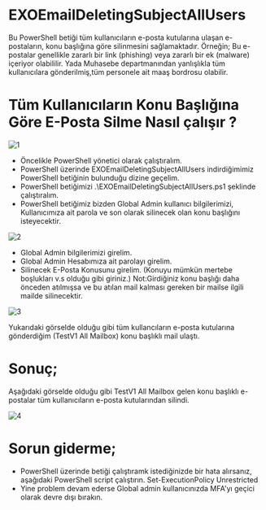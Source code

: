 # EXOEmailDeletingSubjectAllUsers
Bu PowerShell betiği tüm kullanıcıların e-posta kutularına ulaşan e-postaların, konu başlığına göre silinmesini sağlamaktadır. Örneğin; Bu e-postalar genellikle zararlı bir link (phishing) veya zararlı bir ek (malware) içeriyor olabililir. Yada Muhasebe departmanından yanlışlıkla tüm kullanıcılara gönderilmiş,tüm personele ait maaş bordrosu olabilir. 
# Tüm Kullanıcıların Konu Başlığına Göre E-Posta Silme Nasıl çalışır ? 
![1](https://github.com/mparlakyigit/EXOEmailDeletingSubjectAllUsers/assets/53214224/472516d7-d4dd-477f-ac61-ba292de47fe1)
- Öncelikle PowerShell yönetici olarak çalıştıralım.
- PowerShell üzerinde EXOEmailDeletingSubjectAllUsers indirdiğimimiz PowerShell betiğinin bulunduğu dizine geçelim.
- PowerShell betiğimizi .\EXOEmailDeletingSubjectAllUsers.ps1 şeklinde çalıştıralım.
- PowerShell betiğimiz bizden Global Admin kullanıcı bilgilerimizi, Kullanıcımıza ait parola ve son olarak silinecek olan konu başlığını isteyecektir.

![2](https://github.com/mparlakyigit/EXOEmailDeletingSubjectAllUsers/assets/53214224/dde7fc02-4ba7-4413-86de-6afc48f63f80)

- Global Admin bilgilerimizi girelim.
- Global Admin Hesabımıza ait parolayı girelim.
- Silinecek E-Posta Konusunu girelim. (Konuyu mümkün mertebe boşlukları v.s olduğu gibi giriniz.)
  Not:Girdiğiniz konu başlığı daha önceden atılmışsa ve bu atılan mail kalması gereken bir mailse ilgili mailde silinecektir. 

![3](https://github.com/mparlakyigit/EXOEmailDeletingSubjectAllUsers/assets/53214224/48eaa730-491f-412a-8ffc-f0fe697661cc)

Yukarıdaki görselde olduğu gibi tüm kullancıların e-posta kutularına gönderdiğim (TestV1 All Mailbox) konu başlıklı mail ulaştı.


# Sonuç;
Aşağıdaki görselde olduğu gibi TestV1 All Mailbox gelen konu başlıklı e-postalar tüm kullanıcıların e-posta kutularından silindi.

![4](https://github.com/mparlakyigit/EXOEmailDeletingSubjectAllUsers/assets/53214224/b1f51cbf-1c99-4fae-997b-5078423f2718)

# Sorun giderme;
- PowerShell üzerinde betiği çalıştıramk istediğinizde bir hata alırsanız, aşağıdaki PowerShell script çalıştırın.
  Set-ExecutionPolicy Unrestricted
- Yine problem devam ederse Global admin kullanıcınızda MFA'yı geçici olarak devre dışı bırakın. 
  
